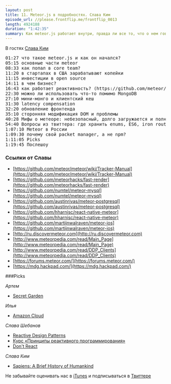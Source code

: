 ```yaml
---
layout: post
title: 11. Meteor.js в подробностях. Слава Ким
episode_url: //please.frontflip.me/frontflip_0013
length: 4924188
duration: "1:42:35"
summary: Как meteor.js работает внутри, правда ли все то, что о нем говорят злопыхатели и стоит ли пробовать его уже сейчас? Рассказывает участник core team Слава Ким.
---
```


В гостях [Слава Ким](https://twitter.com/imslavko)

<pre>
01:27 что такое meteor.js и как он начался?
05:15 основные части meteor
08:33 как попал в core team?
11:20 в стартапах в США зарабатывают копейки
11:15 инвестиции в open source
14:11 в чем бизнес?
16:43 как работает реактивность? (https://github.com/meteor/meteor/wiki/Tracker-Manual)
22:30 можно ли использовать что-то помимо MongoDB
27:10 мини-монго и клиентский кеш
31:30 latency compensation
32:20 обновление фронтенда
35:10 сторонняя модификация DOM и проблемы
40:28 Мифы о метеоре: небезопасный, долго загружается и полностью монолитный
54:40 Вопросы из твиттера: где хранить enums, ES6, iron router
1:07:10 Meteor в России
1:09:30 почему свой packet manager, a не npm?
1:11:05 Picks
1:19:45 Послешоу
</pre>

### Ссылки от Славы

* [https://github.com/meteor/meteor/wiki/Tracker-Manual](https://github.com/meteor/meteor/wiki/Tracker-Manual)
* [https://github.com/meteorhacks/fast-render](https://github.com/meteorhacks/fast-render)
* [https://github.com/numtel/meteor-mysql](https://github.com/numtel/meteor-mysql)
* [https://github.com/austinrivas/meteor-postgresql](https://github.com/austinrivas/meteor-postgresql)
* [https://github.com/hharnisc/react-native-meteor](https://github.com/hharnisc/react-native-meteor)
* [https://github.com/martijnwalraven/meteor-ios](https://github.com/martijnwalraven/meteor-ios)
* [http://ru.discovermeteor.com](http://ru.discovermeteor.com)
* [http://www.meteorpedia.com/read/Main_Page](http://www.meteorpedia.com/read/Main_Page)
* [http://www.meteorpedia.com/read/DDP_Clients](http://www.meteorpedia.com/read/DDP_Clients)
* [https://forums.meteor.com/](https://forums.meteor.com/)
* [https://mdg.hackpad.com/](https://mdg.hackpad.com/)

###Picks

*Артем*

- [Secret Garden](http://www.amazon.com/Secret-Garden-Inky-Treasure-Coloring/dp/1780671067)

*Илья*

- [Amazon Cloud](https://www.amazon.com/clouddrive/home)

*Слава Шебанов*

- [Reactive Design Patterns](http://manning.com/kuhn/)
- [Курс «Принципы реактивного программирования»](https://www.coursera.org/course/reactive)
- [Don't React](http://staltz.com/dont-react/)

*Слава Ким*

- [Sapiens: A Brief History of Humankind](http://www.amazon.com/Sapiens-Humankind-Yuval-Noah-Harari/dp/0062316095/)


Не забывайте оценивать нас в [iTunes](https://itunes.apple.com/ru/podcast/frontflip/id884716456) и подписываться в [Твиттере](https://twitter.com/frontflip_js)
